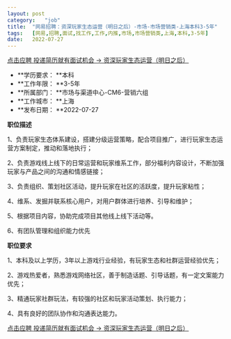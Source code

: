 ```yaml
---
layout:	post
category:	"job"
title:	"网易招聘：资深玩家生态运营（明日之后）-市场-市场营销类-上海本科3-5年"
tags:	[网易,招聘,面试,找工作,工作,内推,市场,市场营销类,上海,本科,3-5年]
date:	2022-07-27
---
```


[点击应聘 投递简历就有面试机会 ->  资深玩家生态运营（明日之后）](http://mobile.bole.netease.com/bole/boleDetail?id=32924&employeeId=346f03c3cda5f04c&key=all)



- **学历要求： **本科
- **工作年限： **3-5年
- **所属部门： **市场与渠道中心-CM6-营销六组
- **工作城市： **上海
- **发布日期： **2022-07-27



**职位描述**

1、负责玩家生态体系建设，搭建分级运营策略，配合项目推广，进行玩家生态运营方案制定，推动和落地执行；

2、负责游戏线上线下的日常运营和玩家维系工作，部分福利内容设计，不断加强玩家与产品之间的沟通和情感链接；

3、负责组织、策划社区活动，提升玩家在社区的活跃度，提升玩家粘性；

4、维系、发掘并联系核心用户，对用户群体进行培养、引导和维护；

5、根据项目内容，协助完成项目其他线上线下活动等。

6、有团队管理和组织能力优先



**职位要求**

1、本科及以上学历，3年以上游戏行业经验，有玩家生态和社群运营经验优先；

2、游戏热爱者，熟悉游戏网络社区，善于制造话题、引导话题，有一定文案能力优先；

3、精通玩家社群玩法，有较强的社区和玩家活动策划、执行能力；

4、具有良好的团队协作和沟通表达能力。



[点击应聘 投递简历就有面试机会 ->  资深玩家生态运营（明日之后）](http://mobile.bole.netease.com/bole/boleDetail?id=32924&employeeId=346f03c3cda5f04c&key=all)